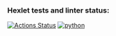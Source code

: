 ### Hexlet tests and linter status:
[![Actions Status](https://github.com/roaddust2/python-project-83/workflows/hexlet-check/badge.svg)](https://github.com/roaddust2/python-project-83/actions)
[![python](https://github.com/roaddust2/python-project-83/actions/workflows/python.yml/badge.svg)](https://github.com/roaddust2/python-project-83/actions/workflows/python.yml)
